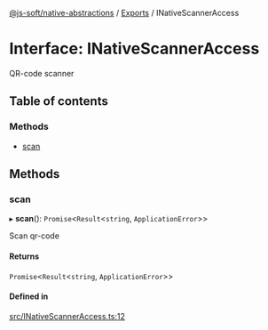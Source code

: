 [@js-soft/native-abstractions](../README.md) / [Exports](../modules.md) / INativeScannerAccess

# Interface: INativeScannerAccess

QR-code scanner

## Table of contents

### Methods

- [scan](INativeScannerAccess.md#scan)

## Methods

### scan

▸ **scan**(): `Promise`<`Result`<`string`, `ApplicationError`\>\>

Scan qr-code

#### Returns

`Promise`<`Result`<`string`, `ApplicationError`\>\>

#### Defined in

[src/INativeScannerAccess.ts:12](https://github.com/js-soft/ts-native-access/blob/2235f5c/packages/abstractions/src/INativeScannerAccess.ts#L12)
